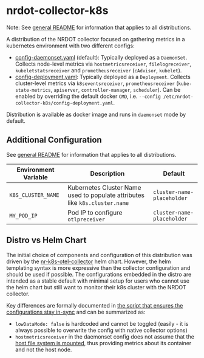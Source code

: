 # nrdot-collector-k8s

Note: See [general README](../README.md) for information that applies to all distributions.

A distribution of the NRDOT collector focused on gathering metrics in a kubernetes environment with two different configs:
- [config-daemonset.yaml](./config-daemonset.yaml) (default): Typically deployed as a `DaemonSet`. Collects node-level metrics via `hostmetricsreceiver`, `filelogreceiver`, `kubeletstatsreceiver` and `prometheusreceiver` (`cAdvisor`, `kubelet`).
- [config-deployment.yaml](./config-deployment.yaml): Typically deployed as a `Deployment`. Collects cluster-level metrics via `k8seventsreceiver`,  `prometheusreceiver` (`kube-state-metrics`, `apiserver`, `controller-manager`, `scheduler`). Can be enabled by overriding the default docker `CMD`, i.e. `--config /etc/nrdot-collector-k8s/config-deployment.yaml`.

Distribution is available as docker image and runs in `daemonset` mode by default.

## Additional Configuration

See [general README](../README.md) for information that applies to all distributions.

| Environment Variable | Description | Default |
|---|---|---|
| `K8S_CLUSTER_NAME` | Kubernetes Cluster Name used to populate attributes like `k8s.cluster.name` | `cluster-name-placeholder` |
| `MY_POD_IP` | Pod IP to configure `otlpreceiver` | `cluster-name-placeholder` |

## Distro vs Helm Chart
The initial choice of components and configuration of this distribution was driven by the [nr-k8s-otel-collector](https://github.com/newrelic/helm-charts/tree/master/charts/nr-k8s-otel-collector) helm chart. However, the helm templating syntax is more expressive than the collector configuration and should be used if possible. The configurations embedded in the distro are intended as a stable default with minimal setup for users who cannot use the helm chart but still want to monitor their k8s cluster with the NRDOT collector.

Key differences are formally documented in [the script that ensures the configurations stay in-sync](./sync-configs.sh) and can be summarized as:
- `lowDataMode: false` is hardcoded and cannot be toggled (easily - it is always possible to overwrite the config with native collector options)
- `hostmetricsreceiver` in the daemonset config does not assume that the [host file system is mounted](https://github.com/open-telemetry/opentelemetry-collector-contrib/blob/main/receiver/hostmetricsreceiver/README.md#collecting-host-metrics-from-inside-a-container-linux-only), thus providing metrics about its container and not the host node.